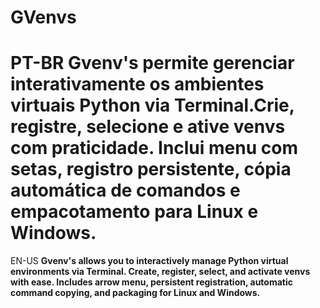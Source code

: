 # GVenvs
PT-BR
Gvenv's permite gerenciar interativamente os ambientes virtuais Python via Terminal.Crie, registre, selecione e ative venvs com praticidade. Inclui menu com setas, registro persistente, cópia automática de comandos e empacotamento para Linux e Windows.
============================================================================================================================================================================================================================================================
EN-US
**Gvenv's allows you to interactively manage Python virtual environments via Terminal. Create, register, select, and activate venvs with ease. Includes arrow menu, persistent registration, automatic command copying, and packaging for Linux and Windows.**
